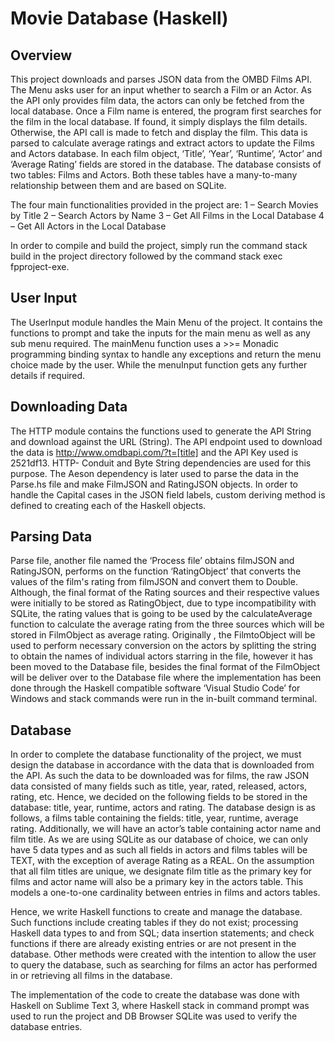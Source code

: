 # Movie Database (Haskell)


## Overview
This project downloads and parses JSON data from the OMBD Films API. The Menu asks user for an input whether to search a Film or an Actor. As the API only provides film data, the actors can only be fetched from the local database. Once a Film name is entered, the program first searches for the film in the local database. If found, it simply displays the film details. Otherwise, the API call is made to fetch and display the film.
This data is parsed to calculate average ratings and extract actors to update the Films and Actors database. In each film object, ‘Title’, ‘Year’, ‘Runtime’, ‘Actor’ and ‘Average Rating’ fields are stored in the database. The database consists of two tables: Films and Actors. Both these tables have a many-to-many relationship between them and are based on SQLite.

The four main functionalities provided in the project are:
1 – Search Movies by Title
2 – Search Actors by Name
3 – Get All Films in the Local Database 
4 – Get All Actors in the Local Database

In order to compile and build the project, simply run the command stack build in the project directory followed by the command stack exec fpproject-exe.


## User Input
The UserInput module handles the Main Menu of the project. It contains the functions to prompt and take the inputs for the main menu as well as any sub menu required. The mainMenu function uses a >>= Monadic programming binding syntax to handle any exceptions and return the menu choice made by the user. While the menuInput function gets any further details if required.


## Downloading Data
The HTTP module contains the functions used to generate the API String and download against the URL (String). The API endpoint used to download the data is http://www.omdbapi.com/?t=[title] and the API Key used is 2521df13. HTTP- Conduit and Byte String dependencies are used for this purpose. The Aeson dependency is later used to parse the data in the Parse.hs file and make FilmJSON and RatingJSON objects. In order to handle the Capital cases in the JSON field labels, custom deriving method is defined to creating each of the Haskell objects.
  

## Parsing Data
Parse file, another file named the ‘Process file’ obtains filmJSON and RatingJSON, performs on the function ‘RatingObject’ that converts the values of the film's rating from filmJSON and convert them to Double. Although, the final format of the Rating sources and their respective values were initially to be stored as RatingObject, due to type incompatibility with SQLite, the rating values that is going to be used by the calculateAverage function to calculate the average rating from the three sources which will be stored in FilmObject as average rating.
Originally , the FilmtoObject will be used to perform necessary conversion on the actors by splitting the string to obtain the names of individual actors starring in the file, however it has been moved to the Database file, besides the final format of the FilmObject will be deliver over to the Database file where the implementation has been done through the Haskell compatible software ‘Visual Studio Code’ for Windows and stack commands were run in the in-built command terminal.


## Database
In order to complete the database functionality of the project, we must design the database in accordance with the data that is downloaded from the API. As such the data to be downloaded was for films, the raw JSON data consisted of many fields such as title, year, rated, released, actors, rating, etc. Hence, we decided on the following fields to be stored in the database: title, year, runtime, actors and rating.
The database design is as follows, a films table containing the fields: title, year, runtime, average rating. Additionally, we will have an actor’s table containing actor name and film title. As we are using SQLite as our database of choice, we can only have 5 data types and as such all fields in actors and films tables will be TEXT, with the exception of average Rating as a REAL. On the assumption that all film titles are unique, we designate film title as the primary key for films and actor name will also be a primary key in the actors table. This models a one-to-one cardinality between entries in films and actors tables.

Hence, we write Haskell functions to create and manage the database. Such functions include creating tables if they do not exist; processing Haskell data types to and from SQL; data insertion statements; and check functions if there are already existing entries or are not present in the database. Other methods were created with the intention to allow the user to query the database, such as searching for films an actor has performed in or retrieving all films in the database.

The implementation of the code to create the database was done with Haskell on Sublime Text 3, where Haskell stack in command prompt was used to run the project and DB Browser SQLite was used to verify the database entries.
